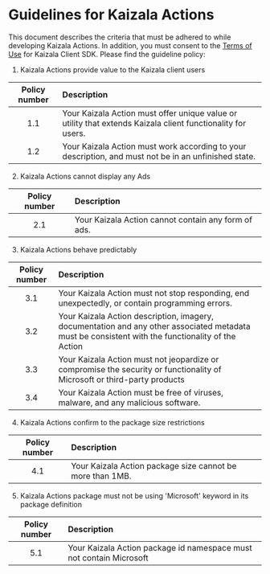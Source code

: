 # Guidelines for Kaizala Actions

This document describes the criteria that must be adhered to while developing Kaizala Actions. In addition, you must consent to the [Terms of Use]() for Kaizala Client SDK. Please find the guideline policy:

1.  Kaizala Actions provide value to the Kaizala client users

| Policy number | Description |
| :---: | :--- |
|1.1|Your Kaizala Action must offer unique value or utility that extends Kaizala client functionality for users.|
|1.2|Your Kaizala Action must work according to your description, and must not be in an unfinished state.|

2.  Kaizala Actions cannot display any Ads

| Policy number | Description |
| :---: | :--- |
|2.1|Your Kaizala Action cannot contain any form of ads.|

3.  Kaizala Actions behave predictably

| Policy number | Description |
| :---: | :--- |
|3.1|Your Kaizala Action must not stop responding, end unexpectedly, or contain programming errors.|
|3.2|Your Kaizala Action description, imagery, documentation and any other associated metadata must be consistent with the functionality of the Action|
|3.3|Your Kaizala Action must not jeopardize or compromise the security or functionality of Microsoft or third-party products|
|3.4|Your Kaizala Action must be free of viruses, malware, and any malicious software.|

4. Kaizala Actions confirm to the package size restrictions 

| Policy number | Description |
| :---: | :--- |
|4.1|Your Kaizala Action package size cannot be more than 1MB.|

5. Kaizala Actions package must not be using 'Microsoft' keyword in its package definition

| Policy number | Description |
| :---: | :--- |
|5.1|Your Kaizala Action package id namespace must not contain Microsoft|
